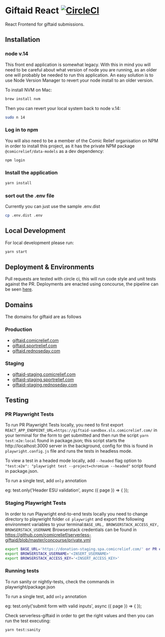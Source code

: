 # Giftaid React [![CircleCI](https://circleci.com/gh/comicrelief/giftaid-react.svg?style=svg&circle-token=77285c466e4c1f4cbb4a2fcfe10af99e98b0ec0c)](https://circleci.com/gh/comicrelief/giftaid-react)
React Frontend for giftaid submissions.

## Installation

### node v.14
This front end application is somewhat legacy. With this in mind you will need to be careful about what version of node you are running, as an older one will probably be needed to run this application. An easy solution is to use Node Version Manager to revert your node install to an older version. 

To install NVM on Mac:

```bash
brew install nvm
```
Then you can revert your local system back to node v.14:
```bash
sudo n 14
```

### Log in to npm
You will also need to be a member of the Comic Relief organisation on NPM in order to install this project, as it has the
private NPM package `@comicrelief/data-models` as a dev dependency:

```bash
npm login
```

### Install the application
```bash
yarn install
```

### sort out the .env file
Currently you can just use the sample .env.dist

```bash
cp .env.dist .env
```

## Local Development

For local development please run:

```bash
yarn start
```
## Deployment & Environments

Pull requests are tested with circle ci, this will run code style and unit tests against the PR. Deployments are enacted
using concourse, the pipeline can be seen [here](https://ci.services.comicrelief.com/teams/main/pipelines/service-giftaid?groups=SPA).

## Domains

The domains for giftaid are as follows

### Production

- [giftaid.comicrelief.com](https://giftaid.comicrelief.com)
- [giftaid.sportrelief.com](https://giftaid.sportrelief.com)
- [giftaid.rednoseday.com](https://giftaid.rednoseday.com)


### Staging

- [giftaid-staging.comicrelief.com](https://giftaid-staging.comicrelief.com)
- [giftaid-staging.sportrelief.com](https://giftaid-staging.sportrelief.com)
- [giftaid-staging.rednoseday.com](https://giftaid-staging.rednoseday.com)

## Testing

### PR Playwright Tests

To run PR Playwright Tests locally, you need to first export `REACT_APP_ENDPOINT_URL=https://giftaid-sandbox.sls.comicrelief.com/` in your terminal for the form to get submitted and then run the script `yarn test:e2e:local` found in package.json; this script starts the http://localhost:3000 server in the background, config for this is found in `playwright.config.js` file and runs the tests in headless mode. 

To view a test in a headed mode locally, add `--headed` flag option to `"test:e2e": "playwright test --project=chromium --headed"` script found in package.json. 

To run a single test, add `only` annotation

eg: test.only('Header ESU validation', async ({ page }) => {
    });
    
### Staging Playwright Tests

In order to run Playwright end-to-end tests locally you need to change directory to playwright folder `cd playwright` and export the following environment variables to your terminal:`BASE_URL, BROWSERSTACK_ACCESS_KEY, BROWSERSTACK_USERNAME`
Browserstack credentials can be found in https://github.com/comicrelief/serverless-giftaid/blob/master/concourse/private.yml
```bash
export BASE_URL='https://donation-staging.spa.comicrelief.com/' or PR env 'https://donation-pr.spa.comicrelief.com/'
export BROWSERSTACK_USERNAME='<INSERT_USERNAME>'
export BROWSERSTACK_ACCESS_KEY='<INSERT_ACCESS_KEY>'
```
### Running tests 

To run sanity or nightly-tests, check the commands in playwright/package.json  

To run a single test, add `only` annotation

eg: test.only('submit form with valid inputs', async ({ page }) => {
    });
        
Check serverless-giftaid in order to get the right values and then you can run the test executing:

```bash
yarn test:sanity
```
